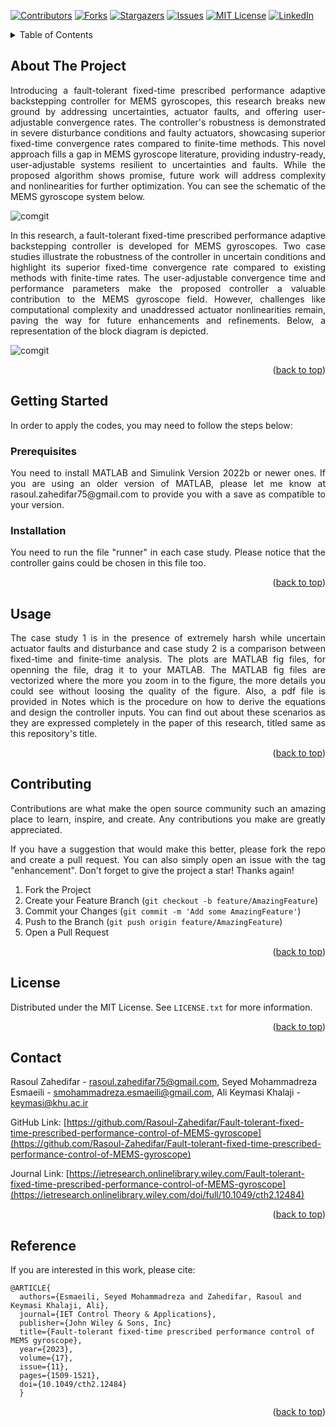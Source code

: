 <!-- Improved compatibility of back to top link: See: https://github.com/othneildrew/Best-README-Template/pull/73 -->
<a name="readme-top"></a>
<!--
*** Thanks for checking out the Best-README-Template. If you have a suggestion
*** that would make this better, please fork the repo and create a pull request
*** or simply open an issue with the tag "enhancement".
*** Don't forget to give the project a star!
*** Thanks again! Now go create something AMAZING! :D
-->



<!-- PROJECT SHIELDS -->
<!--
*** I'm using markdown "reference style" links for readability.
*** Reference links are enclosed in brackets [ ] instead of parentheses ( ).
*** See the bottom of this document for the declaration of the reference variables
*** for contributors-url, forks-url, etc. This is an optional, concise syntax you may use.
*** https://www.markdownguide.org/basic-syntax/#reference-style-links
-->
[![Contributors][contributors-shield]][contributors-url]
[![Forks][forks-shield]][forks-url]
[![Stargazers][stars-shield]][stars-url]
[![Issues][issues-shield]][issues-url]
[![MIT License][license-shield]][license-url]
[![LinkedIn][linkedin-shield]][linkedin-url]


<!-- TABLE OF CONTENTS -->
<details>
  <summary>Table of Contents</summary>
  <ol>
    <li>
      <a href="#about-the-project">About The Project</a>
    </li>
    <li>
      <a href="#getting-started">Getting Started</a>
      <ul>
        <li><a href="#prerequisites">Prerequisites</a></li>
        <li><a href="#installation">Installation</a></li>
      </ul>
    </li>
    <li><a href="#usage">Usage</a></li>
    <li><a href="#contributing">Contributing</a></li>
    <li><a href="#license">License</a></li>
    <li><a href="#contact">Contact</a></li>
    <li><a href="#Reference">Reference</a></li>
  </ol>
</details>



<!-- ABOUT THE PROJECT -->
## About The Project

<div align="justify"> Introducing a fault-tolerant fixed-time prescribed performance adaptive backstepping controller for MEMS gyroscopes, this research breaks new ground by addressing uncertainties, actuator faults, and offering user-adjustable convergence rates. The controller's robustness is demonstrated in severe disturbance conditions and faulty actuators, showcasing superior fixed-time convergence rates compared to finite-time methods. This novel approach fills a gap in MEMS gyroscope literature, providing industry-ready, user-adjustable systems resilient to uncertainties and faults. While the proposed algorithm shows promise, future work will address complexity and nonlinearities for further optimization. You can see the schematic of the MEMS gyroscope system below. </div>


![comgit](https://github.com/Rasoul-Zahedifar/Fault-tolerant-fixed-time-prescribed-performance-control-of-MEMS-gyroscope/blob/main/MEMS%20Gyroscope.png)


<div align="justify"> In this research, a fault-tolerant fixed-time prescribed performance adaptive backstepping controller is developed for MEMS gyroscopes. Two case studies illustrate the robustness of the controller in uncertain conditions and highlight its superior fixed-time convergence rate compared to existing methods with finite-time rates. The user-adjustable convergence time and performance parameters make the proposed controller a valuable contribution to the MEMS gyroscope field. However, challenges like computational complexity and unaddressed actuator nonlinearities remain, paving the way for future enhancements and refinements. Below, a representation of the block diagram is depicted. </div>


![comgit](https://github.com/Rasoul-Zahedifar/Fault-tolerant-fixed-time-prescribed-performance-control-of-MEMS-gyroscope/blob/main/Block%20Diagram.png)

<p align="right">(<a href="#readme-top">back to top</a>)</p>



<!-- GETTING STARTED -->
## Getting Started

In order to apply the codes, you may need to follow the steps below:


<!-- PREREQUISITES -->
### Prerequisites

<div align="justify"> You need to install MATLAB and Simulink Version 2022b or newer ones. If you are using an older version of MATLAB, please let me know at rasoul.zahedifar75@gmail.com to provide you with a save as compatible to your version. </div>



<!-- INSTALLATION -->
### Installation

<div align="justify"> You need to run the file "runner" in each case study. Please notice that the controller gains could be chosen in this file too. </div>


<p align="right">(<a href="#readme-top">back to top</a>)</p>



<!-- USAGE EXAMPLES -->
## Usage

<div align="justify"> The case study 1 is in the presence of extremely harsh while
uncertain actuator faults and disturbance and case study 2 is a comparison between fixed-time and finite-time analysis. The plots are MATLAB fig files, for openning the file, drag it to your MATLAB. The MATLAB fig files are vectorized where the more you zoom in to the figure, the more details you could see without loosing the quality of the figure. Also, a pdf file is provided in Notes which is the procedure on how to derive the equations and design the controller inputs. You can find out about these scenarios as they are expressed completely in the paper of this research, titled same as this repository's title. </div>

<p align="right">(<a href="#readme-top">back to top</a>)</p>



<!-- CONTRIBUTING -->
## Contributing

<div align="justify"> Contributions are what make the open source community such an amazing place to learn, inspire, and create. Any contributions you make are greatly appreciated.

If you have a suggestion that would make this better, please fork the repo and create a pull request. You can also simply open an issue with the tag "enhancement".
Don't forget to give the project a star! Thanks again!

1. Fork the Project
2. Create your Feature Branch (`git checkout -b feature/AmazingFeature`)
3. Commit your Changes (`git commit -m 'Add some AmazingFeature'`)
4. Push to the Branch (`git push origin feature/AmazingFeature`)
5. Open a Pull Request </div>

<p align="right">(<a href="#readme-top">back to top</a>)</p>



<!-- LICENSE -->
## License

Distributed under the MIT License. See `LICENSE.txt` for more information.

<p align="right">(<a href="#readme-top">back to top</a>)</p>



<!-- CONTACT -->
## Contact

Rasoul Zahedifar - rasoul.zahedifar75@gmail.com,
Seyed Mohammadreza Esmaeili - smohammadreza.esmaeili@gmail.com,
Ali Keymasi Khalaji - keymasi@khu.ac.ir

GitHub Link: [https://github.com/Rasoul-Zahedifar/Fault-tolerant-fixed-time-prescribed-performance-control-of-MEMS-gyroscope](https://github.com/Rasoul-Zahedifar/Fault-tolerant-fixed-time-prescribed-performance-control-of-MEMS-gyroscope)

Journal Link: [https://ietresearch.onlinelibrary.wiley.com/Fault-tolerant-fixed-time-prescribed-performance-control-of-MEMS-gyroscope](https://ietresearch.onlinelibrary.wiley.com/doi/full/10.1049/cth2.12484)

<p align="right">(<a href="#readme-top">back to top</a>)</p>



<!-- REFERENCE -->
## Reference

If you are interested in this work, please cite:

```
@ARTICLE{
  authors={Esmaeili, Seyed Mohammadreza and Zahedifar, Rasoul and Keymasi Khalaji, Ali},
  journal={IET Control Theory & Applications},
  publisher={John Wiley & Sons, Inc}
  title={Fault-tolerant fixed-time prescribed performance control of MEMS gyroscope}, 
  year={2023},
  volume={17},
  issue={11},
  pages={1509-1521},
  doi={10.1049/cth2.12484}
  }
```

<p align="right">(<a href="#readme-top">back to top</a>)</p>



<!-- MARKDOWN LINKS & IMAGES -->
<!-- https://www.markdownguide.org/basic-syntax/#reference-style-links -->
[contributors-shield]: https://img.shields.io/github/contributors/Rasoul-Zahedifar/Fault-tolerant-fixed-time-prescribed-performance-control-of-MEMS-gyroscope.svg?style=for-the-badge
[contributors-url]: https://github.com/Rasoul-Zahedifar/Fault-tolerant-fixed-time-prescribed-performance-control-of-MEMS-gyroscope/graphs/contributors
[forks-shield]: https://img.shields.io/github/forks/Rasoul-Zahedifar/Fault-tolerant-fixed-time-prescribed-performance-control-of-MEMS-gyroscope.svg?style=for-the-badge
[forks-url]: https://github.com/Rasoul-Zahedifar/Fault-tolerant-fixed-time-prescribed-performance-control-of-MEMS-gyroscope/network/members
[stars-shield]: https://img.shields.io/github/stars/Rasoul-Zahedifar/Fault-tolerant-fixed-time-prescribed-performance-control-of-MEMS-gyroscope.svg?style=for-the-badge
[stars-url]: https://github.com/Rasoul-Zahedifar/Fault-tolerant-fixed-time-prescribed-performance-control-of-MEMS-gyroscope/stargazers
[issues-shield]: https://img.shields.io/github/issues/Rasoul-Zahedifar/Fault-tolerant-fixed-time-prescribed-performance-control-of-MEMS-gyroscope.svg?style=for-the-badge
[issues-url]: https://github.com/Rasoul-Zahedifar/Fault-tolerant-fixed-time-prescribed-performance-control-of-MEMS-gyroscope/issues
[license-shield]: https://img.shields.io/github/license/Rasoul-Zahedifar/Fault-tolerant-fixed-time-prescribed-performance-control-of-MEMS-gyroscope.svg?style=for-the-badge
[license-url]: https://github.com/Rasoul-Zahedifar/Fault-tolerant-fixed-time-prescribed-performance-control-of-MEMS-gyroscope/blob/master/LICENSE.txt
[linkedin-shield]: https://img.shields.io/badge/-LinkedIn-black.svg?style=for-the-badge&logo=linkedin&colorB=555
[linkedin-url]: https://linkedin.com/in/rasoul-zahedifar
